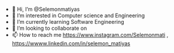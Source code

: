 - 👋 Hi, I’m @Selemonmatiyas
- 👀 I’m interested in Computer science and Engineering
- 🌱 I’m currently learning Software Engineering
- 💞️ I’m looking to collaborate on 
- 📫 How to reach me https://www.instagram.com/Selemonmati , https://wwww.linkedin.com/in/selemon_matiyas

<!---
Selemonmatiyas/Selemonmatiyas is a ✨ special ✨ repository because its `README.md` (this file) appears on your GitHub profile.
You can click the Preview link to take a look at your changes.
--->
